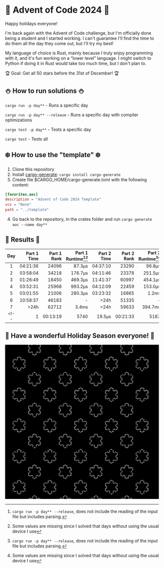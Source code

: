 # 🎄 Advent of Code 2024 🎄
Happy holidays everyone! 

I'm back again with the Advent of Code challenge, but I'm officially done being a student and I started working. I can't guarantee I'll find the time to do them all the day they come out, but I'll try my best! 

My language of choice is Rust, mainly because I truly enjoy programming with it, and it's fun working on a “lower level” language. I might switch to Python if doing it in Rust would take too much time, but I don't plan to.

🏆 Goal: Get all 50 stars before the 31st of December! 🏆

## ⛄ How to run solutions ⛄
`cargo run -p day**` - Runs a specific day

`cargo run -p day** --release` - Runs a specific day with compiler optimizations

`cargo test -p day**` - Tests a specific day

`cargo test` - Tests all

## ❄️ How to use the "template" ❄️
1. Clone this repository
1. Install [cargo-generate](https://github.com/cargo-generate/cargo-generate): `cargo install cargo-generate`
1. Create file $CARGO_HOME/cargo-generate.toml with the following content: 
```toml
[favorites.aoc]
description = "Advent of Code 2024 Template"
vcs = "None"
path = "../template"
```
4. Go back to the repository, in the crates folder and run `cargo generate aoc --name day**`


## 🥛 Results 🍪
| Day | Part 1 Time | Part 1 Rank | Part 1 Runtime[^1][^2] | Part 2 Time | Part 2 Rank | Part 2 Runtime[^1][^2] |
|:-:|-:|-:|-:|-:|-:|-:|
|  1 | 04:21:36 | 24096 |  87.3µs | 04:37:10 | 23290 |  96.8µs |
|  2 | 03:58:04 | 34218 | 176.7µs | 04:11:46 | 23378 | 251.5µs |
|  3 | 01:26:49 | 18450 | 469.3µs | 11:41:37 | 60997 | 454.1µs |
|  4 | 03:52:31 | 25968 | 993.2µs | 04:12:09 | 22459 | 153.0µs |
|  5 | 03:01:55 | 21006 | 280.3µs | 03:23:32 | 16865 |   1.2ms |
|  6 | 10:58:37 | 46183 |      -  |     >24h | 51335 |       - |
|  7 |     >24h | 62712 |   3.4ms |     >24h | 59633 | 394.7ms |
<!--|  1 | 00:13:19 |  5740 |  19.5µs | 00:21:33 |  5187 |  20.7µs | -->

## 🎄 Have a wonderful Holiday Season everyone! 🎄

![koch flakes](koch_snowflakes.gif)


[^1]: `cargo run -p day** --release`, does not include the reading of the input file but includes parsing.
[^2]: Some values are missing since I solved that days without using the usual device I use
